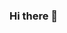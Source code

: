 ### Hi there 👋

<!--
**VIGHNESH1521/VIGHNESH1521** is a ✨ _special_ ✨ repository because its `README.md` (this file) appears on your GitHub profile.


Here are some ideas to get you started:

- 🌱 I’m currently learning Machine Learning, Data Analysis and Deep Learning
- 💬 Ask me about ML,Power BI
- 📫 How to reach me: vighneshsudhakar@gmail.com
- ⚡ Fun fact: I'm a night owl and an early bird too😂



![visitor badge](https://visitor-badge.glitch.me/badge?page_id=VIGHNESH1521.visitor-badge&left_color=red&right_color=green&left_text=VISITORS)








![VIGHNESH1521's GitHub stats](https://github-readme-stats.vercel.app/api?username=VIGHNESH1521&show_icons=true&theme=nightowl)
